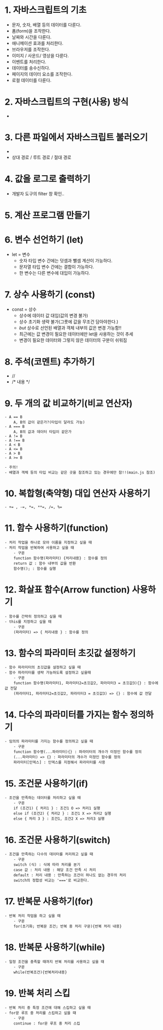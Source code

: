 # 1. 자바스크립트의 기초
- 문자, 숫자, 배열 등의 데이터를 다룬다.
- 폼(form)을 조작한다.
- 날짜와 시간을 다룬다.
- 애니메이션 효과를 처리한다.
- 브라우저를 조작한다.
- 이미지 / 사운드/ 영상을 다룬다.
- 이벤트를 처리한다.
- 데이터를 송수신하다.
- 페이지의 데이터 요소를 조작한다.
- 로컬 데이터를 다룬다.

# 2. 자바스크립트의 구현(사용) 방식
- <script>자바스크립트</script> 

# 3. 다른 파일에서 자바스크립트 불러오기
- <script src="자바스크립트파일주소" defer></script>
- 상대 경로 / 루트 경로 / 절대 경로

# 4. 값을 로그로 출력하기
- 개발자 도구의 filter 창 확인..

# 5. 계산 프로그램 만들기

# 6. 변수 선언하기 (let)
- let = 변수
    - 숫자 타입 변수 간에는 덧셈과 뺄셈 계산이 가능하다.
    - 문자열 타입 변수 간에는 결합이 가능하다.
    - 한 변수는 다른 변수에 대입이 가능하다.

# 7. 상수 사용하기 (const)
- const = 상수
    - 상수에 데이터 값 대입(값의 변경 불가)
    - 상수 초기화 생략 불가(그릇에 값을 무조건 담아야한다.)
    - *but* 상수로 선언된 배열과 객체 내부의 값은 변경 가능함!!
    - 최근에는 값 변경이 필요한 데이터에만 let을 사용하는 것이 추세
    - 변경이 필요한 데이터와 그렇지 않은 데이터의 구분이 쉬워짐

# 8. 주석(코멘트) 추가하기
 - //
 - /* 내용 */

# 9. 두 개의 값 비교하기(비교 연산자)
    - A == B
        A, B의 값이 같은가?(타입이 달라도 가능)
    - A === B
        A, B의 값과 데이터 타입이 같은가
    - A != B
    - A !== B
    - A < B
    - A <= B
    - A > B
    - A >= B

    - 주의!
    - 배열과 객체 등의 타입 비교는 같은 곳을 참조하고 있는 경우에만 참!!(main.js 참조)

# 10. 복합형(축약형) 대입 연산자 사용하기
    - += , -=, *=, **=, /=, %=

# 11. 함수 사용하기(function)
    - 처리 작업을 하나로 모아 이름을 지정하고 싶을 때
    - 처리 작업을 반복하여 사용하고 싶을 때 
        - 구문
        function 함수명(파라미터) {처리내용} : 함수를 정의
        return 값 : 함수 내부의 값을 반환
        함수명(); : 함수를 실행

# 12. 화살표 함수(Arrow function) 사용하기
    - 함수를 간략히 정의하고 싶을 때
    - this를 지정하고 싶을 때
        - 구문
        (파라미터) => { 처리내용 } : 함수를 정의

# 13. 함수의 파라미터 초깃값 설정하기
    - 함수 파라미터의 초깃값을 설정하고 싶을 때
    - 함수 파라미터를 생략 가능하도록 설정하고 싶을때
        - 구문
        function 함수명(파라미터1, 파라미터2=초깃값2, 파라미터3 = 초깃값3){} : 함수에 값 전달
        (파라미터1, 파라미터2=초깃값2, 파라미터3 = 초깃값3) => {} : 함수에 값 전달

# 14. 다수의 파라미터를 가지는 함수 정의하기
    - 임의의 파라미터를 가지는 함수를 정의하고 싶을 때
        - 구문
        function 함수명(...파라미터){} : 파라미터의 개수가 미정인 함수를 정의
        (...파라미터) => {} : 파라미터의 개수가 미정인 함수를 정의
        파라미터[인덱스] : 인덱스를 지정해서 파라미터를 사용

# 15. 조건문 사용하기(if)
    - 조건을 만족하는 데이터를 처리하고 싶을 때
        - 구문
        if (조건1) { 처리1 } : 조건1 O => 처리1 실행
        else if (조건2) { 처리2 } : 조건1 X => 처리2 실행
        else { 처리 3 } : 조건1, 조건2 X => 처리3 실행

# 16. 조건문 사용하기(switch)
    - 조건을 만족하는 다수의 데이터를 처리하고 싶을 때
        - 구문
        switch (식) : 식에 따라 처리를 분기
        case 값 : 처리 내용 : 해당 조건 만족 시 처리
        default : 처리 내용 : 만족하는 조건이 하나도 없는 경우의 처리
        switch의 정합성 비교는 '==='로 비교한다.

# 17. 반복문 사용하기(for)
    - 반복 처리 작업을 하고 싶을 때
        - 구문
        for(초기화; 반복문 조건; 반복 중 처리 구문){반복 처리 내용}

# 18. 반복문 사용하기(while)
    - 일정 조건을 충족할 때까지 반복 처리를 사용하고 싶을 때
        - 구문
        while(반복조건){반복처리내용}

# 19. 반복 처리 스킵
    - 반복 처리 중 특정 조건에 대해 스킵하고 싶을 때
    - for문 루프 중 처리를 스킵하고 싶을 때
        - 구문
        continue : for문 루프 중 처리 스킵